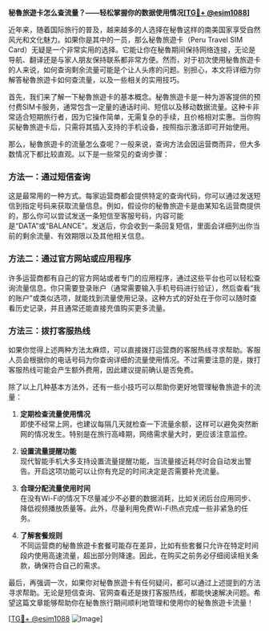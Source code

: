 **秘魯旅遊卡怎么查流量？——轻松掌握你的数据使用情况[[TG💪+ @esim1088](https://t.me/s/esim1088)]**

近年来，随着国际旅行的普及，越来越多的人选择在秘魯这样的南美国家享受自然风光和文化魅力。如果你是其中的一员，那么秘魯旅遊卡（Peru Travel SIM Card）无疑是一个非常实用的选择。它能让你在秘魯期间保持网络连接，无论是导航、翻译还是与家人朋友保持联系都非常方便。然而，对于初次使用秘魯旅遊卡的人来说，如何查询剩余流量可能是个让人头疼的问题。别担心，本文将详细为你解答秘魯旅遊卡如何查流量，以及一些相关的实用技巧。

首先，我们来了解一下秘魯旅遊卡的基本概念。秘魯旅遊卡是一种为游客提供的预付费SIM卡服务，通常包含一定量的通话时间、短信以及移动数据流量。这种卡非常适合短期旅行者，因为它操作简单，无需复杂的手续，且价格相对实惠。当你购买秘魯旅遊卡后，只需将其插入支持的手机设备，按照指示激活即可开始使用。

那么，秘魯旅遊卡的流量怎么查呢？一般来说，查询方法会因运营商而异，但大多数情况下都比较直观。以下是一些常见的查询步骤：

### 方法一：通过短信查询

这是最常用的一种方式。每家运营商都会提供特定的查询代码，你可以通过发送短信到指定号码来获取流量信息。例如，假设你的秘魯旅遊卡是由某知名运营商提供的，那么你可以尝试发送一条短信至客服号码，内容可能是“DATA”或“BALANCE”。发送后，你会收到一条回复短信，里面会详细列出你当前的剩余流量、有效期限以及其他相关信息。

### 方法二：通过官方网站或应用程序

许多运营商都有自己的官方网站或者专门的应用程序，通过这些平台也可以轻松查询流量信息。你只需要登录账户（通常需要输入手机号码进行验证），然后查看“我的账户”或类似选项，就能找到流量使用记录。这种方式的好处在于你可以随时查看历史记录，并且通常还能直接充值购买更多流量。

### 方法三：拨打客服热线

如果你觉得上述两种方法太麻烦，可以直接拨打运营商的客服热线寻求帮助。客服人员会根据你的电话号码为你查询详细的流量使用情况。不过需要注意的是，拨打客服热线可能会产生额外费用，因此建议提前确认是否免费。

除了以上几种基本方法外，还有一些小技巧可以帮助你更好地管理秘魯旅遊卡的流量：

1. **定期检查流量使用情况**  
   即使不经常上网，也建议每隔几天就检查一下流量余额，这样可以避免突然断网的情况发生。特别是在旅行高峰期，网络需求量大时，更应该注意监控。

2. **设置流量提醒功能**  
   现代智能手机大多支持设置流量提醒功能，当流量接近耗尽时会自动发出警告。开启这项功能可以让你有充足的时间决定是否需要补充流量。

3. **合理分配流量使用时间**  
   在没有Wi-Fi的情况下尽量减少不必要的数据消耗，比如关闭后台应用同步、降低视频播放质量等。此外，尽量利用免费Wi-Fi热点完成一些非紧急的任务。

4. **了解套餐规则**  
   不同运营商的秘魯旅遊卡套餐可能存在差异，比如有些套餐只允许在特定时间段内使用高速流量，超出部分则降速。因此，在购买之前务必仔细阅读相关条款，确保符合自己的需求。

最后，再强调一次，如果你对秘魯旅遊卡有任何疑问，都可以通过上述提到的方法寻求帮助。无论是短信查询、官网查看还是拨打客服热线，都能快速解决问题。希望这篇文章能够帮助你在秘魯旅行期间顺利地管理和使用你的秘魯旅遊卡流量！

[[TG💪+ @esim1088](https://t.me/s/esim1088) ![Image](https://i.postimg.cc/4NQfJmqS/Snipaste-2025-05-13-00-14-12.png)]
